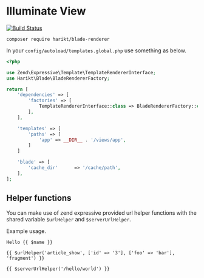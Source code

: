 # Illuminate View

[![Build Status](https://travis-ci.org/harikt/blade-renderer.png?branch=master)](https://travis-ci.org/harikt/blade-renderer)

```
composer require harikt/blade-renderer
```

In your `config/autoload/templates.global.php` use something as below.

```php
<?php

use Zend\Expressive\Template\TemplateRendererInterface;
use Harikt\Blade\BladeRendererFactory;

return [
    'dependencies' => [
        'factories' => [
            TemplateRendererInterface::class => BladeRendererFactory::class,
        ],
    ],

    'templates' => [
        'paths' => [
            'app' => __DIR__ . '/views/app',
        ]
    ]

    'blade' => [
        'cache_dir'      => '/cache/path',
    ],
];
```

## Helper functions

You can make use of zend expressive provided url helper functions with the shared variable `$urlHelper` and `$serverUrlHelper`.

Example usage.

```
Hello {{ $name }}

{{ $urlHelper('article_show', ['id' => '3'], ['foo' => 'bar'], 'fragment') }}

{{ $serverUrlHelper('/hello/world') }}
```
